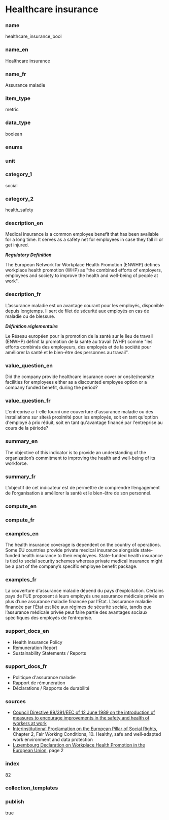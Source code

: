 # Healthcare insurance

### name

healthcare_insurance_bool

### name_en

Healthcare insurance

### name_fr

Assurance maladie

### item_type

metric

### data_type

boolean

### enums



### unit



### category_1

social

### category_2

health_safety

### description_en

Medical insurance is a common employee benefit that has been available for a long time. It serves
as a safety net for employees in case they fall ill or get injured. 

***Regulatory Definition***

The European Network for Workplace Health Promotion (ENWHP) defines workplace health promotion
(WHP) as "the combined efforts of employers, employees and society to improve the health and
well-being of people at work".


### description_fr

L’assurance maladie est un avantage courant pour les employés, disponible depuis longtemps. Il sert
de filet de sécurité aux employés en cas de maladie ou de blessure.

***Définition réglementaire***

Le Réseau européen pour la promotion de la santé sur le lieu de travail (ENWHP) définit la
promotion de la santé au travail (WHP) comme "les efforts combinés des employeurs, des employés
et de la société pour améliorer la santé et le bien-être des personnes au travail".

### value_question_en

Did the company provide healthcare insurance cover or onsite/nearsite
facilities for employees either as a discounted employee option or a company funded benefit,
during the period?

### value_question_fr

L'entreprise a-t-elle fourni une couverture d'assurance maladie ou des
installations sur site/à proximité pour les employés, soit en tant qu'option d'employé à
prix réduit, soit en tant qu'avantage financé par l'entreprise au cours de la période?

### summary_en

The objective of this indicator is to provide an understanding of the organization’s commitment to
improving the health and well-being of its workforce. 

### summary_fr

L’objectif de cet indicateur est de permettre de comprendre l’engagement de l’organisation à
améliorer la santé et le bien-être de son personnel.

### compute_en



### compute_fr



### examples_en

The health insurance coverage is dependent on the country of operations. Some EU countries provide
private medical insurance alongside state-funded health insurance to their employees. State-funded
health insurance is tied to social security schemes whereas private medical insurance might be a
part of the company’s specific employee benefit package.

### examples_fr

La couverture d'assurance maladie dépend du pays d'exploitation. Certains pays de l’UE proposent
à leurs employés une assurance médicale privée en plus d’une assurance maladie financée par l’État.
L’assurance maladie financée par l’État est liée aux régimes de sécurité sociale, tandis que
l’assurance médicale privée peut faire partie des avantages sociaux spécifiques des employés de
l’entreprise.

### support_docs_en

- Health Insurance Policy
- Remuneration Report
- Sustainability Statements / Reports


### support_docs_fr

- Politique d'assurance maladie
- Rapport de rémunération
- Déclarations / Rapports de durabilité

### sources

- [Council Directive 89/391/EEC of 12 June 1989 on the introduction of measures to encourage
improvements in the safety and health of workers at work](https://eur-lex.europa.eu/legal-content/EN/TXT/?uri=CELEX%3A31989L0391&qid=1615985898418)
- [Interinstitutional Proclamation on the European Pillar of Social Rights](https://eur-lex.europa.eu/legal-content/EN/TXT/?qid=1529571246622&uri=CELEX:32017C1213(01)),
Chapter 2, Fair Working Conditions, 10. Healthy, safe and well-adapted work environment
and data protection
- [Luxembourg Declaration on Workplace Health Promotion in the European Union](https://www.enwhp.org/resources/toolip/doc/2022/01/26/1_luxembourg_declaration_2018.pdf),
page 2
            
### index

82

### collection_templates



### publish

true
